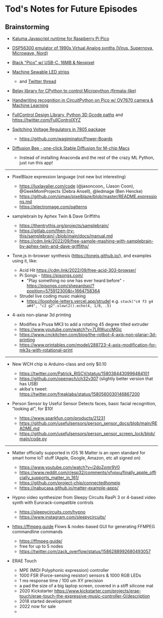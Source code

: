 # Tod's Notes for Future Episodes

## Brainstorming

* [Kaluma Javascript runtime for Raspberry Pi Pico](https://kalumajs.org/)

* [DSP56300 emulator of 1990s Virtual Analog synths (Virus, Supernova, Microwave, Nord)](https://dsp56300.wordpress.com/)

* [Black "Pico" w/ USB-C, 16MB & Neopixel](https://www.aliexpress.com/item/3256804258715020.html)

* [Machine Sewable LED strips](https://hackaday.io/project/186907-machine-sewable-led-strips)

   - and [Twitter thread](https://twitter.com/sjpiper145/status/1562006047635558401)

* [Belay library for CPython to control Micropython (firmata-like)](https://github.com/BrianPugh/belay)

* [Handwriting recognition in CircuitPython on Pico w/ OV7670 camera & Machine Learning](https://ashishware.com/2022/09/03/pipico_digit_classification/)

* [FullControl Design Library, Python 3D Gcode paths](https://fullcontrol.xyz) and https://twitter.com/FullControlXYZ

* [Switching Voltage Regulators in 7805 package](https://hackaday.com/2022/09/05/the-7805-is-dead-long-live-the-7805/)
    - https://github.com/wagiminator/Power-Boards

* [Diffusion Bee - one-click Stable Diffusion for M-chip Macs](https://github.com/divamgupta/diffusionbee-stable-diffusion-ui)
   - Instead of installing Anaconda and the rest of the crazy ML Python, just run this app!

---

* PixelBlaze expression language (not new but interesting)
  - https://luxlavalier.com/code  (@jasoncoon_ (Jason Coon), @GeekMomProjects (Debra Ansell), @ledmage (Ben Hencke)
  - https://github.com/simap/pixelblaze/blob/master/README.expressions.md
  - https://electromage.com/patterns


* samplebrain by Aphex Twin & Dave Griffiths
  - https://thentrythis.org/projects/samplebrain/
  - https://gitlab.com/then-try-this/samplebrain/-/blob/main/docs/manual.md
  - https://cdm.link/2022/09/free-sample-mashing-with-samplebrain-by-aphex-twin-and-dave-griffiths/

* Tone.js in-browser synthesis (https://tonejs.github.io/), and examples using it, like:
  - Acid Hit https://cdm.link/2022/09/free-acid-303-browser/
  - Pi Songs - https://pisongs.com/
    - "Play something no one has ever heard before" - https://pisongs.com/shepardspi/?position=575912300&t=1664758364
  - Strudel live coding music making
    - https://loophole-letters.vercel.app/strudel
    e.g. `stack("c4 f3 g4 a#4", "c2 g2".slow(2)).echo(4, 1/8, .5)`

* 4-axis non-planar 3d printing
  - Modifies a Prusa MK3 to add a rotating 45 degree tilted extruder
  - https://www.youtube.com/watch?v=7LRWuccMGjc
  - https://www.cnckitchen.com/blog/the-rotbot-4-axis-non-planar-3d-printing
  - https://www.printables.com/model/288723-4-axis-modification-for-mk3s-with-rotational-print

----

* New WCH chip is Arduino-class and only $0.10
  - https://twitter.com/Patrick_RISCV/status/1580384430996484101
  - https://github.com/openwch/ch32v307 (slightly better version that has USB)
  - akiba's tweet: https://twitter.com/freaklabs/status/1580560030146867200


* Person Sensor by Useful Sensor
  Detects faces, basic facial recognition, "looking at", for $10!
  - https://www.sparkfun.com/products/21231
  - https://github.com/usefulsensors/person_sensor_docs/blob/main/README.md
  -  https://github.com/usefulsensors/person_sensor_screen_lock/blob/main/code.py

---

* Matter officially supported in iOS 16
  Matter is an open standard for smart home IoT stuff (Apple, Google, Amazon, etc all signed on)
  - https://www.youtube.com/watch?v=i2doZomr9V0
  - https://www.reddit.com/r/esp32/comments/yfvpxu/finally_apple_officially_supports_matter_in_161/
  - https://github.com/project-chip/connectedhomeip
  - https://nabucasa.github.io/matter-example-apps/

* Hypno video synthesizer from Sleepy Circuits
  RasPi 3 or 4-based video synth with Eurorack-compatible controls
  - https://sleepycircuits.com/hypno
  - https://www.instagram.com/sleepycircuits/

* https://ffmpeg.guide
  Flows & nodes-based GUI for generating FFMPEG commandline commands
  - https://ffmpeg.guide/
  - free for up to 5 nodes
  - https://twitter.com/zack_overflow/status/1586288992680493057

* ERAE Touch
  - MPE (MIDI Polyphonic expression) controller
  - 1000 FSR (Force-sensing resistor) sensors & 1000 RGB LEDs
  - 1 ms response time / 100 um XY precision
  - a pad the size of a big laptop screen, covered in a stiff silicone mat
  - 2020 Kickstarter https://www.kickstarter.com/projects/erae-touch/erae-touch-the-expressive-music-controller-0/description
  - 2018 started development
  - 2022 now for sale
  -
